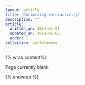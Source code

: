 ```yaml
---
layout: article
title: "Optimizing interactivity"
description: ""
article:
  written_on: 2014-01-01
  updated_on: 2014-01-05
  order: 1
collection: performance
---
```


{% wrap content%}

Page currently blank

{% endwrap %}

